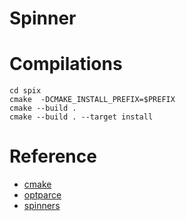 # Spinner



# Compilations 
```
cd spix
cmake  -DCMAKE_INSTALL_PREFIX=$PREFIX 
cmake --build .
cmake --build . --target install 
``` 

# Reference 
- [cmake](https://cmake.org/cmake/help/book/mastering-cmake/chapter/Writing%20CMakeLists%20Files.html) 
- [optparce](url)
- [spinners](url) 
